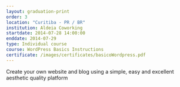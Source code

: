 ```yaml
---
layout: graduation-print
order: 3
location: "Curitiba - PR / BR"
institution: Aldeia Coworking
startdate: 2014-07-28 14:00:00
enddate: 2014-07-29
type: Individual course
course: WordPress Basics Instructions
certificate: /images/certificates/basicoWordpress.pdf
---
```


Create your own website and blog using a simple, easy and excellent aesthetic quality platform
